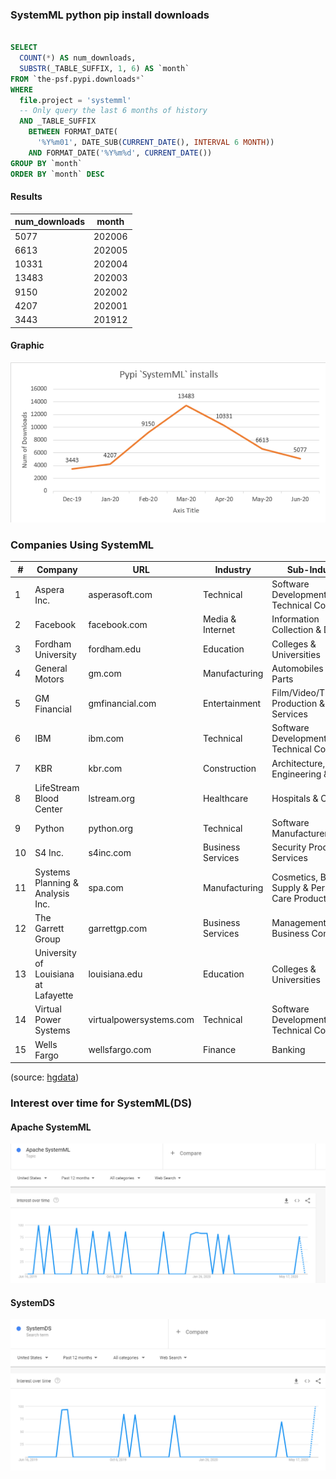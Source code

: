 ### SystemML python pip install downloads

```sql

SELECT
  COUNT(*) AS num_downloads,
  SUBSTR(_TABLE_SUFFIX, 1, 6) AS `month`
FROM `the-psf.pypi.downloads*`
WHERE
  file.project = 'systemml'
  -- Only query the last 6 months of history
  AND _TABLE_SUFFIX
    BETWEEN FORMAT_DATE(
      '%Y%m01', DATE_SUB(CURRENT_DATE(), INTERVAL 6 MONTH))
    AND FORMAT_DATE('%Y%m%d', CURRENT_DATE())
GROUP BY `month`
ORDER BY `month` DESC
```

#### Results

| num_downloads | month |
| --- | --- |
| 5077 | 202006 |
| 6613 | 202005 |
| 10331 |202004 |
| 13483 | 202003 |
| 9150 | 202002 |
| 4207 | 202001 |
| 3443 | 201912 |

#### Graphic

![Graph](./media/pypi-installs-systemml-2020-06-14.png)


### Companies Using SystemML

| #  	| Company                              	| URL                     	| Industry          	| Sub-Industry                                      	|
|----	|--------------------------------------	|-------------------------	|-------------------	|---------------------------------------------------	|
| 1  	| Aspera Inc.                          	| asperasoft.com          	| Technical         	| Software Development & Technical Consulting       	|
| 2  	| Facebook                             	| facebook.com            	| Media & Internet  	| Information Collection & Delivery                 	|
| 3  	| Fordham University                   	| fordham.edu             	| Education         	| Colleges & Universities                           	|
| 4  	| General Motors                       	| gm.com                  	| Manufacturing     	| Automobiles & Auto Parts                          	|
| 5  	| GM Financial                         	| gmfinancial.com         	| Entertainment     	| Film/Video/Theatrical Production & Services       	|
| 6  	| IBM                                  	| ibm.com                 	| Technical         	| Software Development & Technical Consulting       	|
| 7  	| KBR                                  	| kbr.com                 	| Construction      	| Architecture, Engineering & Design                	|
| 8  	| LifeStream Blood Center              	| lstream.org             	| Healthcare        	| Hospitals & Clinics                               	|
| 9  	| Python                               	| python.org              	| Technical         	| Software Manufacturers                            	|
| 10 	| S4 Inc.                              	| s4inc.com               	| Business Services 	| Security Products & Services                      	|
| 11 	| Systems Planning & Analysis Inc.     	| spa.com                 	| Manufacturing     	| Cosmetics, Beauty Supply & Personal Care Products 	|
| 12 	| The Garrett Group                    	| garrettgp.com           	| Business Services 	| Management & Business Consulting                  	|
| 13 	| University of Louisiana at Lafayette 	| louisiana.edu           	| Education         	| Colleges & Universities                           	|
| 14 	| Virtual Power Systems                	| virtualpowersystems.com 	| Technical         	| Software Development & Technical Consulting       	|
| 15 	| Wells Fargo                          	| wellsfargo.com          	| Finance           	| Banking                                           	|

(source: [hgdata](https://discovery.hgdata.com/product/apache-systemml))

### Interest over time for SystemML(DS)

#### Apache SystemML

![Apache SystemML Trends](./media/Apache-SystemML-google-trends-2020-06-14.png)

#### SystemDS

![SystemDS](./media/SystemDS-google-trends-2020-06-14.png)
